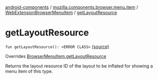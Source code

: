 [android-components](../../index.md) / [mozilla.components.browser.menu.item](../index.md) / [WebExtensionBrowserMenuItem](index.md) / [getLayoutResource](./get-layout-resource.md)

# getLayoutResource

`fun getLayoutResource(): <ERROR CLASS>` [(source)](https://github.com/mozilla-mobile/android-components/blob/master/components/browser/menu/src/main/java/mozilla/components/browser/menu/item/WebExtensionBrowserMenuItem.kt#L31)

Overrides [BrowserMenuItem.getLayoutResource](../../mozilla.components.browser.menu/-browser-menu-item/get-layout-resource.md)

Returns the layout resource ID of the layout to be inflated for showing a menu item of this
type.

